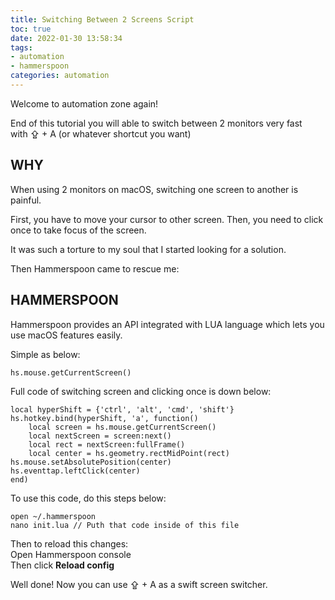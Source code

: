 ```yaml
---
title: Switching Between 2 Screens Script
toc: true
date: 2022-01-30 13:58:34
tags: 
- automation 
- hammerspoon
categories: automation
---
```


Welcome to automation zone again!

End of this tutorial you will able to switch between 2 monitors very fast\
with ⇪ + A (or whatever shortcut you want)


## WHY

When using 2 monitors on macOS, switching one screen to another is painful.

First, you have to move your cursor to other screen.
Then, you need to click once to take focus of the screen.

It was such a torture to my soul that I started looking for a solution.

Then Hammerspoon came to rescue me:

## HAMMERSPOON
Hammerspoon provides an API integrated with LUA language which lets you use macOS features easily.

Simple as below:
```
hs.mouse.getCurrentScreen()
```
 
Full code of switching screen and clicking once is down below:
```
local hyperShift = {'ctrl', 'alt', 'cmd', 'shift'}
hs.hotkey.bind(hyperShift, 'a', function()
    local screen = hs.mouse.getCurrentScreen()
    local nextScreen = screen:next()
    local rect = nextScreen:fullFrame()
    local center = hs.geometry.rectMidPoint(rect)
hs.mouse.setAbsolutePosition(center)
hs.eventtap.leftClick(center)
end)
```

To use this code, do this steps below:

```
open ~/.hammerspoon 
nano init.lua // Puth that code inside of this file
```

Then to reload this changes:\
Open Hammerspoon console\
Then click <b>Reload config</b>

Well done! Now you can use ⇪ + A as a swift screen switcher.



